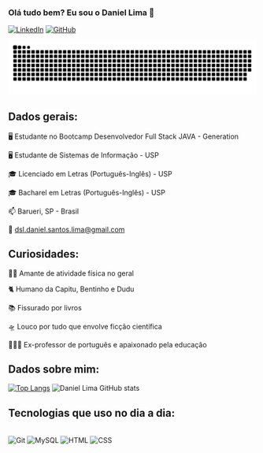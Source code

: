 ### Olá tudo bem? Eu sou o Daniel Lima 👋

[![LinkedIn](https://img.shields.io/badge/LinkedIn-0077B5?style=for-the-badge&logo=linkedin&logoColor=white)](https://www.linkedin.com/in/danieldossantoslima/)
[![GitHub](https://img.shields.io/badge/GitHub-100000?style=for-the-badge&logo=github&logoColor=white)](https://github.com/DanielDosSantosLima)

<!--- snake -->
<div align="center">
  <img  src="https://github.com/1999AZZAR/1999AZZAR/blob/readme/resources/grid-snake.svg"
       alt="snake" /></a>
</div>

## Dados gerais: 
🖥️ Estudante no Bootcamp Desenvolvedor Full Stack JAVA - Generation  

🖥️ Estudante de Sistemas de Informação - USP

🎓 Licenciado em Letras (Português-Inglês) - USP

🎓 Bacharel em Letras (Português-Inglês) - USP

📫 Barueri, SP - Brasil

📧 dsl.daniel.santos.lima@gmail.com

## Curiosidades: 

💪🏾 Amante de atividade física no geral

🐈 Humano da Capitu, Bentinho e Dudu

📚 Fissurado por livros

🛸 Louco por tudo que envolve ficção científica

👨🏾‍🏫 Ex-professor de português e apaixonado pela educação

## Dados sobre mim: 
[![Top Langs](https://github-readme-stats.vercel.app/api/top-langs/?username=danieldossantoslima&theme=blue-green)](https://github.com/danieldossantoslima/github-readme-stats)
![Daniel Lima GitHub stats](https://github-readme-stats.vercel.app/api?username=danieldossantoslima&theme=tokyonight)


## Tecnologias que uso no dia a dia:
<div style="display: inline_block"><br/>
    <img aling="center" alt="Git" src="https://img.shields.io/badge/GIT-E44C30?style=for-the-badge&logo=git&logoColor=white"/>
    <img aling="center" alt="MySQL" src="https://img.shields.io/badge/MySQL-00000F?style=for-the-badge&logo=mysql&logoColor=white"/>
    <img aling="center" alt="HTML" src="https://img.shields.io/badge/HTML-239120?style=for-the-badge&logo=html5&logoColor=white"/>
    <img aling="center" alt="CSS" src="https://img.shields.io/badge/CSS3-1572B6?style=for-the-badge&logo=css3&logoColor=white"/>

